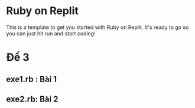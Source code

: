 # Ruby on Replit

This is a template to get you started with Ruby on Replit. It's ready to go so you can just hit run and start coding!

# Đề 3
## exe1.rb : Bài 1
## exe2.rb: Bài 2